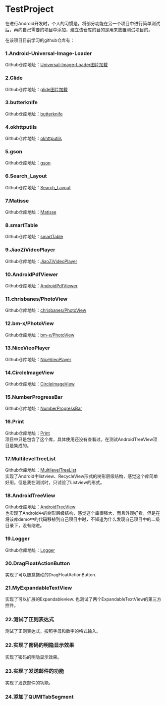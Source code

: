 # TestProject
在进行Android开发时，个人的习惯是，将部分功能在另一个项目中进行简单测试后，再向自己需要的项目中添加，建立该仓库的目的是用来放置测试项目的。

在该项目目前学习的github仓库有：
### 1.Android-Universal-Image-Loader
Github仓库地址：[Universal-Image-Loader图片加载](https://github.com/nostra13/Android-Universal-Image-Loader "Universal-Image-Loader")   

### 2.Glide
Github仓库地址：[glide图片加载](https://github.com/bumptech/glide "glide")  

### 3.butterknife
Github仓库地址：[butterknife](https://github.com/JakeWharton/butterknife "butterknife")

### 4.okhttputils
Github仓库地址：[okhttputils](https://github.com/hongyangAndroid/okhttputils "okhttputils")  

### 5.gson
Github仓库地址：[gson](https://github.com/google/gson "gson")    

### 6.Search_Layout
Github仓库地址：[Search_Layout](https://github.com/Carson-Ho/Search_Layout "Search_Layout") 

### 7.Matisse
Github仓库地址：[Matisse](https://github.com/zhihu/Matisse "Matisse") 

### 8.smartTable
Github仓库地址：[smartTable](https://github.com/huangyanbin/smartTable "smartTable") 

### 9.JiaoZiVideoPlayer
Github仓库地址：[JiaoZiVideoPlayer](https://github.com/Jzvd/JiaoZiVideoPlayer "JiaoZiVideoPlayer") 

### 10.AndroidPdfViewer
Github仓库地址：[AndroidPdfViewer](https://github.com/barteksc/AndroidPdfViewer "AndroidPdfViewer") 

### 11.chrisbanes/PhotoView
Github仓库地址：[chrisbanes/PhotoView](https://github.com/chrisbanes/PhotoView "PhotoView") 

### 12.bm-x/PhotoView
Github仓库地址：[bm-x/PhotoView](https://github.com/bm-x/PhotoView "PhotoView") 

### 13.NiceVieoPlayer
Github仓库地址：[NiceVieoPlayer](https://github.com/xiaoyanger0825/NiceVieoPlayer "NiceVieoPlayer")

### 14.CircleImageView
Github仓库地址：[CircleImageView](https://github.com/hdodenhof/CircleImageView "CircleImageView")

### 15.NumberProgressBar
Github仓库地址：[NumberProgressBar](https://github.com/daimajia/NumberProgressBar "NumberProgressBar")

### 16.Print
Github仓库地址：[Print](https://github.com/johnkil/Print/ "Print")  
项目中只是包含了这个库，具体使用还没有查看过。在测试AndroidTreeView项目是集成的。

### 17.MultilevelTreeList
Github仓库地址：[MultilevelTreeList](https://github.com/zhangke3016/MultilevelTreeList "MultilevelTreeList")  
实现了Android中listview、RecycleView形式的树形层级结构，感觉这个库简单好用。但是我在测试时，只试验了Listview的形式。

### 18.AndroidTreeView
Github仓库地址：[AndroidTreeView](https://github.com/bmelnychuk/AndroidTreeView "AndroidTreeView")  
也实现了Android中的树形层级结构，感觉这个库很强大，而且外观好看，但是在将该库demo中的代码移植到自己项目中时，不知道为什么发现自己项目中的二级目录下，没有缩进。

### 19.Logger
Github仓库地址：[Logger](https://github.com/orhanobut/logger "Logger")  

### 20.DragFloatActionButton
实现了可以随意拖动的DragFloatActionButton.

### 21.MyExpandableTextView
实现了可以扩展的Expandableview. 也测试了两个ExpandableTextView的第三方控件。

### 22.测试了正则表达式
测试了正则表达式，按照字母和数字的格式输入。

### 22.实现了密码的明隐显示效果
实现了密码的明隐显示效果。

### 23.实现了发送邮件的功能
实现了发送邮件的功能。

### 24.添加了QUMITabSegment
